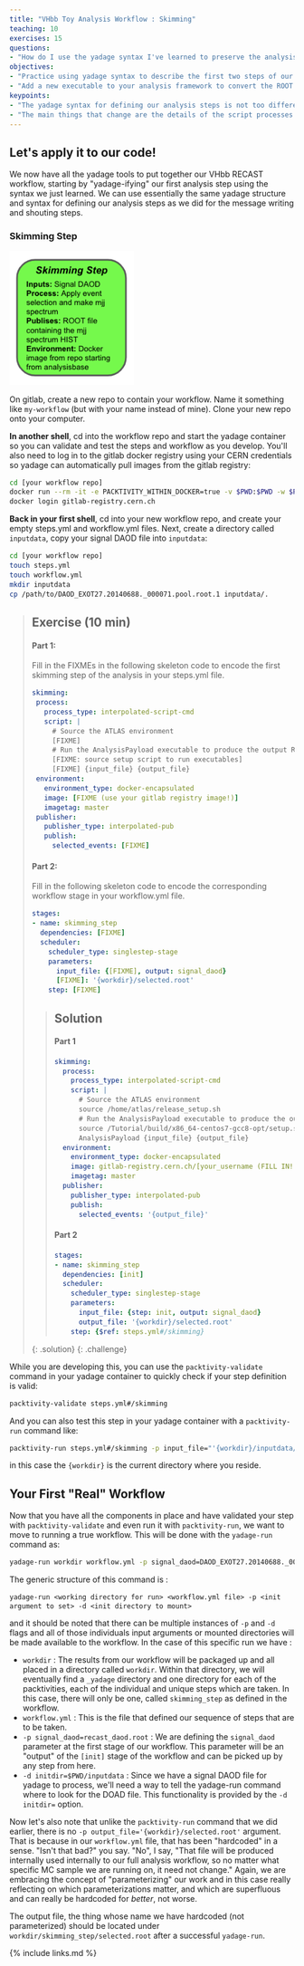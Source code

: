 ```yaml
---
title: "VHbb Toy Analysis Workflow : Skimming"
teaching: 10
exercises: 15
questions:
- "How do I use the yadage syntax I've learned to preserve the analysis steps needed to prepare my signal for interpretation?"
objectives:
- "Practice using yadage syntax to describe the first two steps of our VHbb analysis."
- "Add a new executable to your analysis framework to convert the ROOT histograms created by Analysis payload to a simple text file format."
keypoints:
- "The yadage syntax for defining our analysis steps is not too different from our helloworld example."
- "The main things that change are the details of the script processes and the docker image to run."
---
```


## Let's apply it to our code!

We now have all the yadage tools to put together our VHbb RECAST workflow, starting by "yadage-ifying" our first analysis step using the syntax we just learned. We can use essentially the same yadage structure and syntax for defining our analysis steps as we did for the message writing and shouting steps.

### Skimming Step

<img src="../fig/diagram_skimming.png" alt="Skimming" style="width:220px">

On gitlab, create a new repo to contain your workflow. Name it something like `my-workflow` (but with your name instead of mine). Clone your new repo onto your computer.

**In another shell**, cd into the workflow repo and start the yadage container so you can validate and test the steps and workflow as you develop. You'll also need to log in to the gitlab docker registry using your CERN credentials so yadage can automatically pull images from the gitlab registry:

~~~bash
cd [your workflow repo]
docker run --rm -it -e PACKTIVITY_WITHIN_DOCKER=true -v $PWD:$PWD -w $PWD -v /var/run/docker.sock:/var/run/docker.sock yadage/yadage sh
docker login gitlab-registry.cern.ch
~~~

**Back in your first shell**, cd into your new workflow repo, and create your empty steps.yml and workflow.yml files. Next, create a directory called `inputdata`, copy your signal DAOD file into `inputdata`:

~~~bash
cd [your workflow repo]
touch steps.yml
touch workflow.yml
mkdir inputdata
cp /path/to/DAOD_EXOT27.20140688._000071.pool.root.1 inputdata/.
~~~

> ## Exercise (10 min)
>
> #### Part 1:
> Fill in the FIXMEs in the following skeleton code to encode the first skimming step of the analysis in your steps.yml file.
> ~~~yaml
> skimming:
>  process:
>    process_type: interpolated-script-cmd
>    script: |
>      # Source the ATLAS environment
>      [FIXME]
>      # Run the AnalysisPayload executable to produce the output ROOT file, looping over **all** events.
>      [FIXME: source setup script to run executables]
>      [FIXME] {input_file} {output_file}
>  environment:
>    environment_type: docker-encapsulated
>    image: [FIXME (use your gitlab registry image!)]
>    imagetag: master
>  publisher:
>    publisher_type: interpolated-pub
>    publish:
>      selected_events: [FIXME]
> ~~~
>
> #### Part 2:
> Fill in the following skeleton code to encode the corresponding workflow stage in your workflow.yml file.
> ~~~yaml
> stages:
> - name: skimming_step
>   dependencies: [FIXME]
>   scheduler:
>     scheduler_type: singlestep-stage
>     parameters:
>       input_file: {[FIXME], output: signal_daod}
>       [FIXME]: '{workdir}/selected.root'
>     step: [FIXME]
> ~~~
> > ## Solution
> > #### Part 1
> > ~~~yaml
> > skimming:
> >   process:
> >     process_type: interpolated-script-cmd
> >     script: |
> >       # Source the ATLAS environment
> >       source /home/atlas/release_setup.sh
> >       # Run the AnalysisPayload executable to produce the output ROOT file, looping over **all** events.
> >       source /Tutorial/build/x86_64-centos7-gcc8-opt/setup.sh
> >       AnalysisPayload {input_file} {output_file}
> >   environment:
> >     environment_type: docker-encapsulated
> >     image: gitlab-registry.cern.ch/[your_username (FILL IN!!!!)]/event-selection
> >     imagetag: master
> >   publisher:
> >     publisher_type: interpolated-pub
> >     publish:
> >       selected_events: '{output_file}'
> > ~~~
> > #### Part 2
> > ~~~yaml
> > stages:
> > - name: skimming_step
> >   dependencies: [init]
> >   scheduler:
> >     scheduler_type: singlestep-stage
> >     parameters:
> >       input_file: {step: init, output: signal_daod}
> >       output_file: '{workdir}/selected.root'
> >     step: {$ref: steps.yml#/skimming}
> > ~~~
> {: .solution}
{: .challenge}

While you are developing this, you can use the `packtivity-validate` command in your yadage container to quickly check if your step definition is valid:

~~~bash
packtivity-validate steps.yml#/skimming
~~~

And you can also test this step in your yadage container with a `packtivity-run` command like:

~~~bash
packtivity-run steps.yml#/skimming -p input_file="'{workdir}/inputdata/DAOD_EXOT27.20140688._000071.pool.root.1'" -p output_file="'{workdir}/selected.root'"
~~~

in this case the `{workdir}` is the current directory where you reside.


## Your First "Real" Workflow

Now that you have all the components in place and have validated your step with `packtivity-validate` and even run it with `packtivity-run`, we want to move to running a true workflow.  This will be done with the `yadage-run` command as:
~~~bash
yadage-run workdir workflow.yml -p signal_daod=DAOD_EXOT27.20140688._000071.pool.root.1 -d initdir=$PWD/inputdata
~~~
The generic structure of this command is :
```
yadage-run <working directory for run> <workflow.yml file> -p <init argument to set> -d <init directory to mount>
```
and it should be noted that there can be multiple instances of `-p` and `-d` flags and all of those individuals input arguments or mounted directories will be made available to the workflow.  In the case of this specific run we have :
  - `workdir` : The results from our workflow will be packaged up and all placed in a directory called `workdir`.  Within that directory, we will eventually find a `_yadage` directory and one directory for each of the packtivities, each of the individual and unique steps which are taken.  In this case, there will only be one, called `skimming_step` as defined in the workflow.
  - `workflow.yml` : This is the file that defined our sequence of steps that are to be taken.
  - `-p signal_daod=recast_daod.root` : We are defining the `signal_daod` parameter at the first stage of our workflow.  This parameter will be an "output" of the `[init]` stage of the workflow and can be picked up by any step from here.
  - `-d initdir=$PWD/inputdata` : Since we have a signal DAOD file for yadage to process, we'll need a way to tell the yadage-run command where to look for the DOAD file. This functionality is provided by the `-d initdir=` option.

Now let's also note that unlike the `packtivity-run` command that we did earlier, there is no `-p output_file='{workdir}/selected.root'` argument.  That is because in our `workflow.yml` file, that has been "hardcoded" in a sense.  "Isn't that bad?" you say. "No", I say, "That file will be produced internally used internally to our full analysis workflow, so no matter what specific MC sample we are running on, it need not change."  Again, we are embracing the concept of "parameterizing" our work and in this case really reflecting on which parameterizations matter, and which are superfluous and can really be hardcoded for *better*, not worse.

The output file, the thing whose name we have hardcoded (not parameterized) should be located under `workdir/skimming_step/selected.root` after a successful `yadage-run`.

{% include links.md %}

